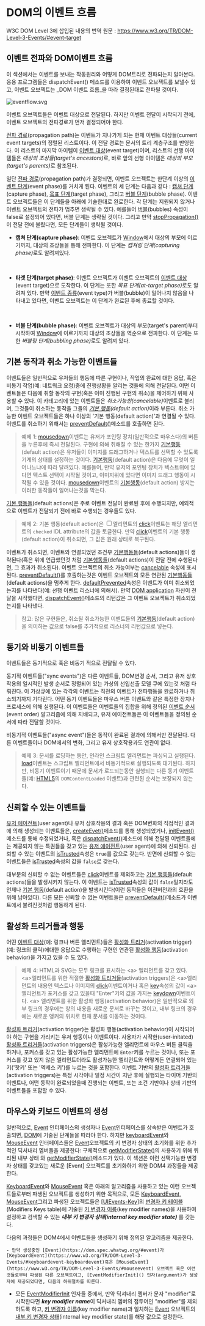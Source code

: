 # DOM의 이벤트 흐름
W3C DOM Level 3에 삽입된 내용의 번역
원문 : https://www.w3.org/TR/DOM-Level-3-Events/#event-target

## 이벤트 전파와 DOM이벤트 흐름

이 섹션에서는 이벤트를 보내는 작동원리와 어떻게 DOM트리로 전파되는지 알아본다. 응용 프로그램들은 dispatchEvent() 메소드를 이용하여 이벤트 오브젝트를 보낼수 있고, 이벤트 오브젝트는 _DOM 이벤트 흐름_을 따라 결정된대로 전파될 것이다.

![eventflow.svg](https://www.w3.org/TR/DOM-Level-3-Events/images/eventflow.svg)

이벤트 오브젝트들은 이벤트 대상으로 전달된다. 하지만 이벤트 전달이 시작되기 전에, 이벤트 오브젝트의 전파경로가 먼저 결정되어야 한다.

[전파 경로](https://www.w3.org/TR/DOM-Level-3-Events/#propagation-path)(propagation path)는 이벤트가 지나가게 되는 현재 이벤트 대상들(current event targets)의 정렬된 리스트이다. 이 전달 경로는 문서의 트리 계층구조를 반영한다. 이 리스트의 마지막 아이템이 [이벤트 대상](https://www.w3.org/TR/DOM-Level-3-Events/#event-target)(event target)이며, 리스트의 선행 아이템들은 <em>대상의 조상들(target's ancestors)</em>로, 바로 앞의 선행 아이템은 <em>대상의 부모(target's parents)</em>로 참조된다.

일단 [전파 경로](https://www.w3.org/TR/DOM-Level-3-Events/#propagation-path)(propagation path)가 결정되면, 이벤트 오브젝트는 한단계 이상의 [이벤트 단계](https://www.w3.org/TR/DOM-Level-3-Events/#event-phase)(event phase)를 거치게 된다. 이벤트의 세 단계는 다음과 같다 : [캡쳐 단계](https://www.w3.org/TR/DOM-Level-3-Events/#capture-phase)(capture phase), [목표 단계](https://www.w3.org/TR/DOM-Level-3-Events/#target-phase)(target phase), 그리고 [버블 단계](https://www.w3.org/TR/DOM-Level-3-Events/#bubble-phase)(bubble phase). 이벤트 오브젝트들은 이 단계들을 아래에 기술한대로 완료한다. 각 단계는 지원되지 않거나 이벤트 오브젝트의 전파가 멈추면 생략될 수 있다. 예를들어 [버블](https://dom.spec.whatwg.org/#dom-event-bubbles)(bubbles) 속성이 false로 설정되어 있다면, 버블 단계는 생략될 것이다. 그리고 만약 [stopPropagation()](https://dom.spec.whatwg.org/#dom-event-stoppropagation)이 전달 전에 불렸다면, 모든 단계들이 생략될 것이다.

- **캡쳐 단계(capture phase)**: 이벤트 오브젝트가 [Window](https://www.w3.org/TR/DOM-Level-3-Events/#window)에서 대상의 부모에 이르기까지, 대상의 조상들을 통해 전파한다. 이 단계는 <em>캡쳐링 단계(capturing phase)</em>로도 알려져있다.
<br>

- **타겟 단계(target phase)**: 이벤트 오브젝트가 이벤트 오브젝트의 [이벤트 대상](https://www.w3.org/TR/DOM-Level-3-Events/#event-target)(event target)으로 도착한다. 이 단계는 또한 <em>목표 단계(at-target phase)</em>로도 알려져 있다. 만약 [이벤트 종류](https://www.w3.org/TR/DOM-Level-3-Events/#event-type)(event type)가 버블(bubble)이 일어나지 않음을 나타내고 있다면, 이벤트 오브젝트는 이 단계가 완료된 후에 종료할 것이다.
<br>

- **버블 단계(bubble phase)**: 이벤트 오브젝트가 대상의 부모(target's parent)부터 시작하여 [Window](https://www.w3.org/TR/DOM-Level-3-Events/#window)에 이르기까지 대상의 조상들을 역순으로 전파한다. 이 단계는 또한 <em>버블링 단계(bubbling phase)</em>로도 알려져 있다.


## 기본 동작과 취소 가능한 이벤트들

이벤트들은 일반적으로 유저들의 행동에 따른 구현이나, 작업의 완료에 대한 응답, 혹은 비동기 작업(예: 네트워크 요청)중에 진행상황을 알리는 것들에 의해 전달된다. 어떤 이벤트들은 다음에 취할 동작의 구현(혹은 이미 진행된 구현의 취소)을 제어하기 위해 사용할 수 있다. 이 카테고리에 있는 이벤트들은 <em>취소가능한(cancelable)</em>이벤트로 불리며, 그것들이 취소하는 동작을 그들의 <em>[기본 행동](https://www.w3.org/TR/DOM-Level-3-Events/#default-action)(default action)</em>이라 부른다. 취소 가능한 이벤트 오브젝트들은 하나 이상의 '기본 행동(default action)'과 연결될 수 있다. 이벤트를 취소하기 위해서는 [preventDefault()](https://dom.spec.whatwg.org/#dom-event-preventdefault)메소드를 호출하면 된다.


> 예제 1:
[mousedown](https://www.w3.org/TR/DOM-Level-3-Events/#mousedown)이벤트는 유저가 포인팅 장치(일반적으로 마우스다)의 버튼을 누른후에 즉시 전달된다. 구현에 의해 취해질 수 있는 한가지 [기본행동](https://www.w3.org/TR/DOM-Level-3-Events/#default-action)(default action)은 유저들이 이미지를 드래그하거나 텍스트를 선택할 수 있도록 기계의 상태를 설정하는 것이다. [기본행동](https://www.w3.org/TR/DOM-Level-3-Events/#default-action)(default action)은 다음에 무엇이 일어나느냐에 따라 달려있다. 예를들어, 만약 유저의 포인팅 장치가 텍스트위에 있다면 텍스트 선택이 시작될 것이고, 이미지위에 있다면 이미지 드래그 행동이 시작될 수 있을 것이다. [mousedown](https://www.w3.org/TR/DOM-Level-3-Events/#mousedown)이벤트의 [기본행동](https://www.w3.org/TR/DOM-Level-3-Events/#default-action)(default action) 방지는 이러한 동작들이 일어나는것을 막는다.

[기본 행동들](https://www.w3.org/TR/DOM-Level-3-Events/#default-action)(default actions)은 주로 이벤트 전달이 완료된 후에 수행되지만, 예외적으로 이벤트가 전달되기 전에 바로 수행되는 경우들도 있다.

> 예제 2:
> 기본 행동(default action)은 <input type="checkbox">엘리먼트의  [click](https://www.w3.org/TR/DOM-Level-3-Events/#click)이벤트는 해당 엘리먼트의 `checked` IDL attribute의 값을 토글한다. 만약 [click](https://www.w3.org/TR/DOM-Level-3-Events/#click)이벤트의 기본 행동(default action)이 취소되면, 그 값은 원래 상태로 복구된다.


이벤트가 취소되면, 이벤트와 연결되었던 조건부 [기본행동들](https://www.w3.org/TR/DOM-Level-3-Events/#default-action)(default actions)들이 생략된다(혹은 위에 언급했던것 처럼 [기본행동들](https://www.w3.org/TR/DOM-Level-3-Events/#default-action)(default actions)이 전달 전에 수행된다면, 그 효과가 취소된다). 이벤트 오브젝트의 취소 가능여부는 [cancelable](https://dom.spec.whatwg.org/#dom-event-cancelable) 속성에 표시된다. [preventDefault()](https://dom.spec.whatwg.org/#dom-event-preventdefault)를 호출하는것은 이벤트 오브젝트의 모든 연관된 [기본행동들](https://www.w3.org/TR/DOM-Level-3-Events/#default-action)(default actions)을 멈추게 한다. [defaultPrevented](https://dom.spec.whatwg.org/#dom-event-defaultprevented)속성은 이벤트가 이미 취소되었는지를 나타낸다(예: 선행 이벤트 리스너에 의해서). 만약 [DOM application](https://www.w3.org/TR/DOM-Level-3-Events/#dom-application) 자신이 전달을 시작했다면, [dispatchEvent()](https://dom.spec.whatwg.org/#dom-eventtarget-dispatchevent)메소드의 리턴값은 그 이벤트 오브젝트가 취소되었는지를 나타낸다.

> 참고:
> 많은 구현들은, 취소될 취소가능한 이벤트들의 [기본행동](https://www.w3.org/TR/DOM-Level-3-Events/#default-action)(default action)을 의미하는 값으로 false를 추가적으로 리스너의 리턴값으로 넣는다.

## 동기와 비동기 이벤트들

이벤트들은 동기적으로 혹은 비동기 적으로 전달될 수 있다.

동기적 이벤트들("sync events")은 다른 이벤트들, DOM변경 순서, 그리고 유저 상호작용의 일시적인 발생 순서로 정렬되어 있는 가상의 선입선출 모델 큐에 있는것 처럼 다뤄진다. 이 가상큐에 있는 각각의 이벤트는 직전의 이벤트가 전파행동을 완료하거나 취소되기까지 기다린다. 어떤 동기 이벤트들은 마우스 버튼 이벤트와 같은 특정한 장치나 프로세스에 의해 실행된다. 이 이벤트들은 이벤트들의 집합을 위해 정의된 [이벤트 순서](https://www.w3.org/TR/DOM-Level-3-Events/#event-order)(event order) 알고리즘에 의해 지배되고, 유저 에이전트들은 이 이벤트들을 정의된 순서에 따라 전달할 것이다.

비동기적 이벤트들("async event")들은 동작이 완료된 결과에 의해서만 전달된다. 다른 이벤트들이나 DOM에서의 변화, 그리고 유저 상호작용과도 연관이 없다.

> 예제 3:
> 문서를 로딩하는 동안, 인라인 스크림트 엘리먼트는 파싱되고 실행된다. [load](https://www.w3.org/TR/DOM-Level-3-Events/#load)이벤트는 스크립트 엘리먼트에서 비동기적으로 실행되도록 대기된다. 하지만, 비동기 이벤트이기 때문에 문서가 로드되는동안 실행되는 다른 동기 이벤트들(예: [HTML5](https://www.w3.org/TR/DOM-Level-3-Events/#biblio-html5)의 `DOMContentLoaded` 이벤트)과 관련된 순서는 보장되지 않는다.

## 신뢰할 수 있는 이벤트들

[유저 에이전트](https://www.w3.org/TR/DOM-Level-3-Events/#user-agent)(user agent)나 유저 상호작용의 결과 혹은 DOM변화의 직접적인 결과에 의해 생성되는 이벤트들은, [createEvet()](https://dom.spec.whatwg.org/#dom-document-createevent)메소드를 통해 생성되었거나, [initEvent()](https://dom.spec.whatwg.org/#dom-event-initevent)메소드를 통해 수정되었거나, 혹은 [dispatchEvent()](https://dom.spec.whatwg.org/#dom-eventtarget-dispatchevent)메소드에 의해 전달된 이벤트들에는 제공되지 않는 특권들을 갖고 있는 [유저 에이전트](https://www.w3.org/TR/DOM-Level-3-Events/#user-agent)(user agent)에 의해 신뢰된다. 신뢰할 수 있는 이벤트의 [isTrusted](https://dom.spec.whatwg.org/#dom-event-istrusted)속성은 `true`를 값으로 갖는다. 반면에 신뢰할 수 없는 이벤트들은 [isTrusted](https://dom.spec.whatwg.org/#dom-event-istrusted)속성의 값을 `false`로 갖는다.

대부분의 신뢰할 수 없는 이벤트들은 [click](https://www.w3.org/TR/DOM-Level-3-Events/#click)이벤트를 제외하고는 [기본 행동들](https://www.w3.org/TR/DOM-Level-3-Events/#default-action)(default actions)들을 발생시키지 않는다. 이 이벤트는 [isTrusted](https://dom.spec.whatwg.org/#dom-event-istrusted)속성의 값이 `false`일지라도 언제나 [기본 행동](https://www.w3.org/TR/DOM-Level-3-Events/#default-action)(default action)을 발생시킨다(이런 동작들은 이전버전과의 호환을 위해 남아있다). 다른 모든 신뢰할 수 없는 이벤트들은 [preventDefault()](https://dom.spec.whatwg.org/#dom-event-preventdefault)메소드가 이벤트에서 불려진것처럼 행동하게 된다.

## 활성화 트리거들과 행동

어떤 [이벤트 대상](https://www.w3.org/TR/DOM-Level-3-Events/#event-target)(예: 링크나 버튼 엘리먼트)들은 [활성화 트리거](https://www.w3.org/TR/DOM-Level-3-Events/#activation-trigger)(activation trigger)(예: 링크의 클릭)에대한 응답으로 수행하는 구현인 연관된 [활성화 행동](https://www.w3.org/TR/DOM-Level-3-Events/#activation-behavior)(activation behavior)을 가지고 있을 수 도 있다.
 
 > 예제 4:
 > HTML과 SVG는 모두 링크를 표시하는 \<a> 엘리먼트를 갖고 있다. \<a>엘리먼트를 위한 적절한 [활성화 트리거들](https://www.w3.org/TR/DOM-Level-3-Events/#activation-trigger)(activation triggers)은 \<a>엘리먼트의 내용인 텍스트나 이미지의 [click](https://www.w3.org/TR/DOM-Level-3-Events/#click)이벤트이거나 혹은  [key](https://www.w3.org/TR/DOM-Level-3-Events/#dom-keyboardevent-key)속성의 값이 \<a>엘리먼트가 포커스를 갖고 있을때 "Enter"키의 값을 가지는 [keydown](https://www.w3.org/TR/DOM-Level-3-Events/#keydown)이벤트이다. \<a> 엘리먼트를 위한 활성화 행동(activation behavior)은 일반적으로 외부 링크의 경우에는  창의 내용을 새로운 문서로 바꾸는 것이고, 내부 링크의 경우에는 새로운 앵커의 위치로 현재 문서를 이동하는 것이다.

[활성화 트리거](https://www.w3.org/TR/DOM-Level-3-Events/#activation-trigger)(activation trigger)는 활성화 행동(activation behavior)이 시작되어야 하는 구현을 가리키는 유저 행동이나 이벤트이다. 사용자가 시작한(user-initated) [활성화 트리거들](https://www.w3.org/TR/DOM-Level-3-Events/#activation-trigger)(activation triggers)은 활성가능한 엘리먼트에 마우스 버튼 클릭을 하거나, 포커스를 갖고 있는 활성가능한 엘리먼트에 `Enter`키를 누르는 것이나, 또는 포커스를 갖고 있지 않은 엘리먼트더라도 활성가능한 엘리먼트와 어떻게든 연결되어 있는 키('핫키' 또는 '엑세스 키')를 누르는 것을 포함한다. 이벤트 기반의 [활성화 트리거들](https://www.w3.org/TR/DOM-Level-3-Events/#activation-trigger)(activation triggers)는 특정 시각이나 일정 시간이 지난 후에 실행되는 타이머 기반의 이벤트나, 어떤 동작이 완료되었을때 진행되는 이벤트, 또는 조건 기반이나 상태 기반의 이벤트들을 포함할 수 있다.

## 마우스와 키보드 이벤트의 생성

일반적으로, [Event](https://dom.spec.whatwg.org/#event) 인터페이스의 생성자나 [Event](https://dom.spec.whatwg.org/#event)인터페이스를 상속받은 이벤트가 호출되면, [DOM](https://dom.spec.whatwg.org/#event)에 기술된 단계들을 따라야 한다. 하지만 [keyboardEvent](https://www.w3.org/TR/DOM-Level-3-Events/#keyboardevent-keyboardevent)와 [MouseEvent](https://www.w3.org/TR/DOM-Level-3-Events/#mouseevent) 인터페이스들은 [Event](https://dom.spec.whatwg.org/#event)오브젝트의 키 변경자 상태의 초기화를 위한 추가적인 딕셔내리 멤버들을 제공한다: 구체적으로 [getModifierState()](https://www.w3.org/TR/DOM-Level-3-Events/#dom-keyboardevent-getmodifierstate)의 사용하기 위해 퀴리된 내부 상태  와 [getModifierState()](https://www.w3.org/TR/DOM-Level-3-Events/#dom-keyboardevent-getmodifierstate)메소드가 있다. 이 섹션은 이런 선택가능한 변경자 상태를 갖고있는 새로운 [Event] 오브젝트를 초기화하기 위한 DOM4 과정들을 제공한다.

[KeyboardEvent](https://www.w3.org/TR/DOM-Level-3-Events/#keyboardevent-keyboardevent)와 [MouseEvent](https://www.w3.org/TR/DOM-Level-3-Events/#mouseevent) 혹은 아래의 알고리즘을 사용하고 있는 이런 오브젝트들로부터 파생된 오브젝트를 생성하기 위한 목적으로, 모든 [KeyboardEvent](https://www.w3.org/TR/DOM-Level-3-Events/#keyboardevent-keyboardevent), [MouseEvent](https://www.w3.org/TR/DOM-Level-3-Events/#mouseevent)그리고 파생된 오브젝트들은   [[UIEvents-Key](https://www.w3.org/TR/DOM-Level-3-Events/#biblio-uievents-key)]의 [변경자 키 테이블](http://www.w3.org/TR/uievents-key/#keys-modifier)(Modifiers Keys table)에 기술된 [키 변경자 이름](https://www.w3.org/TR/DOM-Level-3-Events/#keys-modifiers)(key modifier names)을 사용하여 설정하고 검색할 수 있는 <em>**내부 키 변경자 상태(internal key modifier state)** </em>를 갖는다.

다음의 과정들은 DOM4에서 이벤트들을 생성하기 위해 정의된 알고리즘을 제공한다.

    - 만약 생성중인 [Event](https://dom.spec.whatwg.org/#event)가 [KeyboardEvent](https://www.w3.org/TR/DOM-Level-3-Events/#keyboardevent-keyboardevent)혹은 [MouseEvent](https://www.w3.org/TR/DOM-Level-3-Events/#mouseevent) 오브젝트 혹은 이런것들로부터 파생된 다른 오브젝트이고, [EventModifierInit]() 인자(argument)가 생성자에 제공되었다면, 다음의 하위절차를 따른다.
- 모든 [EventModifierInit](https://www.w3.org/TR/DOM-Level-3-Events/#dictdef-eventmodifierinit) 인자들 중에서, 만약 딕셔내리 멤버가 문자 "modifier"로 시작한다면 <em>**key modifier name**</em>이 딕셔내리 멤버의 접두어인 "modifier"를 제외하도록 하고, [키 변경자 이름](https://www.w3.org/TR/DOM-Level-3-Events/#modifier-key-name)(key modifier name)과 일치하는 [Event](https://dom.spec.whatwg.org/#event) 오브젝트의 [내부 키 변경자 상태](https://www.w3.org/TR/DOM-Level-3-Events/#internal-key-modifier-state)(internal key modifier state)를 해당 값으로 설정한다.
